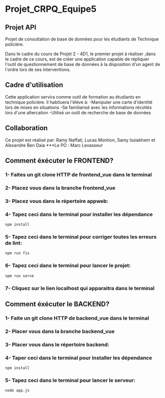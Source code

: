 # Projet_CRPQ_Equipe5
## Projet API

Projet de consultation de base de données pour les étudiants de Technique policière.

Dans le cadre du cours de Projet 2 - 4D1, le premier projet à réaliser ,dans le cadre de ce cours, est de créer une application capable de répliquer l'outil de questionnement de base de données à la disposition d'un agent de l'ordre lors de ses interventions.

## Cadre d'utilisation
Cette application servira comme outil de formation au étudiants en technique policière. Il habituera l'élève à:
-Manipuler une carte d'identité lors de mises en situations
-Se familiarisé avec les informations récoltés lors d'une altercation
-Utilisé un outil de recherche de base de données

## Collaboration
Ce projet est réalisé par: Ramy Naffati, Lucas Montion, Samy Issiakhem et Alexandre Ben Daia
***Le PO : Marc Levasseur

## Comment éxécuter le FRONTEND? 


### 1- Faites un git clone HTTP de frontend_vue dans le terminal

### 2- Placez vous dans la branche frontend_vue

### 3- Placez vous dans le répertoire appweb:

### 4- Tapez ceci dans le terminal pour installer les dépendance
```
npm install
```
### 5- Tapez ceci dans le terminal pour corriger toutes les erreurs de lint:
```
npm run fix
```
### 6- Tapez ceci dans le terminal pour lancer le projet:
```
npm run serve
```
### 7- Cliquez sur le lien localhost qui apparaitra dans le terminal



## Comment éxécuter le BACKEND? 


### 1- Faite un git clone HTTP de backend_vue dans le terminal

### 2- Placer vous dans la branche backend_vue

### 3- Placer vous dans le répertoire backend:

### 4- Taper ceci dans le terminal pour installer les dépendance
```
npm install
```
### 5- Tapez ceci dans le terminal pour lancer le serveur:
```
node app.js
```
